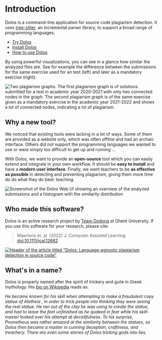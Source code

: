# Introduction

Dolos is a command-line application for source code plagiarism detection. It 
uses [tree-sitter](https://tree-sitter.github.io/tree-sitter/), an incremental
parser library, to support a broad range of programming languages. 


- [Try Dolos](/try/)
- [Install Dolos](/guide/installation.html)
- [How to use Dolos](/guide/running.html)

By using powerful visualizations, you can see in a glance how similar the analyzed files are. See for example the difference between the submissions for the same exercise used for an test (left) and later as a mandatory exercise (right):

![Two plagiarism graphs. The first plagiarism graph is of solutions submitted for a test in academic year 2020-2021 with only two connected nodes in the graph. The second plagiarism graph is of the same exercise given as a mandatory exercise in the academic year 2021-2022 and shows a lot of connected nodes, indicating a lot of plagiarism.](/images/comparison-exercise-evaluation.png)

## Why a new tool?

We noticed that existing tools were lacking in a lot of ways. Some of them are provided as a website only, which was often offline and had an archaic interface. Others did not support the programming languages we wanted to use or were simply too difficult to get up and running ...

With Dolos, we want to provide an **open-source** tool which you can easily extend and integrate in your own workflow. It should be **easy to install** and have a **modern user interface**. Finally, we want teachers to be **as effective as possible** in detecting and preventing plagiarism, giving them more time do do what they do best: teaching.

![Screenshot of the Dolos Web UI showing an overview of the analyzed submissions and a histogram with the similarity distribution](/images/dolos-screenshot.png)

## Who made this software?

Dolos is an active research project by [Team Dodona](https://dodona.ugent.be/en/about/) at Ghent University. If you use this software for your research, please cite:

> Maertens et. al. (2022) J. Computer Assisted Learning [doi:10.1111/jcal.12662](https://doi.org/10.1111/jcal.12662)

[![Header of the article titled "Dolos: Language-agnostic plagiarism detection in source code"](/images/dolos-article.png)](https://doi.org/10.1111/jcal.12662)

## What's in a name?

Dolos is properly named after the spirit of trickery and guile in Greek
mythology. His [bio on Wikipedia](https://en.wikipedia.org/wiki/Dolos_(mythology))
reads as:

_He became known for his skill when attempting to make a fraudulent
copy statue of Aletheia , in order to trick people into thinking they were
seeing the real statue. He ran out of the clay he was using to create the
statue, and had to leave the feet unfinished as he quaked in fear while his
skill-master looked over his attempt at deceitfulness. To his surprise,
Prometheus was rather amazed at the similarity between the statues, so Dolos
then became a master in cunning deception, craftiness, and treachery. There are
even some stories of Dolos tricking gods into lies._
